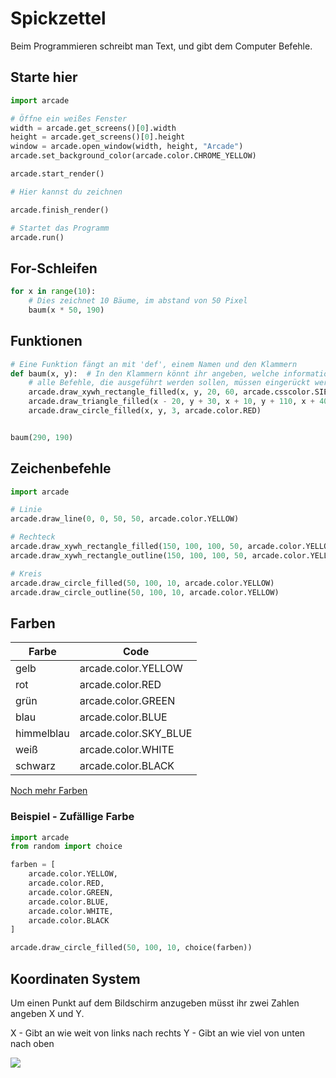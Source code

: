 # Spickzettel

Beim Programmieren schreibt man Text, und gibt dem Computer Befehle.

## Starte hier

```python
import arcade

# Öffne ein weißes Fenster
width = arcade.get_screens()[0].width
height = arcade.get_screens()[0].height
window = arcade.open_window(width, height, "Arcade")
arcade.set_background_color(arcade.color.CHROME_YELLOW)

arcade.start_render()

# Hier kannst du zeichnen

arcade.finish_render()

# Startet das Programm
arcade.run()
```

## For-Schleifen

```python
for x in range(10):
    # Dies zeichnet 10 Bäume, im abstand von 50 Pixel
    baum(x * 50, 190)
```

## Funktionen

```python
# Eine Funktion fängt an mit 'def', einem Namen und den Klammern
def baum(x, y):  # In den Klammern könnt ihr angeben, welche informationen ihr braucht 
    # alle Befehle, die ausgeführt werden sollen, müssen eingerückt werden:
    arcade.draw_xywh_rectangle_filled(x, y, 20, 60, arcade.csscolor.SIENNA)
    arcade.draw_triangle_filled(x - 20, y + 30, x + 10, y + 110, x + 40, y + 30, arcade.csscolor.DARK_GREEN)
    arcade.draw_circle_filled(x, y, 3, arcade.color.RED)


baum(290, 190)
```

## Zeichenbefehle

```python
import arcade

# Linie
arcade.draw_line(0, 0, 50, 50, arcade.color.YELLOW)

# Rechteck
arcade.draw_xywh_rectangle_filled(150, 100, 100, 50, arcade.color.YELLOW)
arcade.draw_xywh_rectangle_outline(150, 100, 100, 50, arcade.color.YELLOW)

# Kreis
arcade.draw_circle_filled(50, 100, 10, arcade.color.YELLOW)
arcade.draw_circle_outline(50, 100, 10, arcade.color.YELLOW)
```

## Farben

| Farbe      | Code                  |
| -------    | -------------------   |
| gelb       | arcade.color.YELLOW   |
| rot        | arcade.color.RED      |
| grün       | arcade.color.GREEN    |
| blau       | arcade.color.BLUE     |
| himmelblau | arcade.color.SKY_BLUE |
| weiß       | arcade.color.WHITE    |
| schwarz    | arcade.color.BLACK    |

[Noch mehr Farben](http://arcade-gui.s3-website.eu-central-1.amazonaws.com/arcade.color.html)

### Beispiel - Zufällige Farbe

```python
import arcade
from random import choice

farben = [
    arcade.color.YELLOW,
    arcade.color.RED,
    arcade.color.GREEN,
    arcade.color.BLUE,
    arcade.color.WHITE,
    arcade.color.BLACK
]

arcade.draw_circle_filled(50, 100, 10, choice(farben))
```

## Koordinaten System

Um einen Punkt auf dem Bildschirm anzugeben müsst ihr zwei Zahlen angeben X und Y.

X - Gibt an wie weit von links nach rechts Y - Gibt an wie viel von unten nach oben

![](./koordinaten.png)

